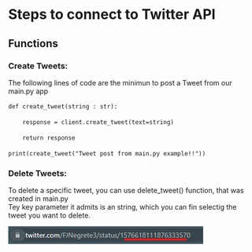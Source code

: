 # Steps to connect to Twitter API


## Functions

### Create Tweets:
The following lines of code are the minimun to post a Tweet from our main.py app  

    def create_tweet(string : str):

        response = client.create_tweet(text=string)

        return response
    
    print(create_tweet("Tweet post from main.py example!!"))

### Delete Tweets:
To delete a specific tweet, you can use delete_tweet() function, that was created in main.py  
Tey key parameter it admits is an string, which you can fin selectig the tweet you want to
delete.

<img src="delete_tweet.jpg">